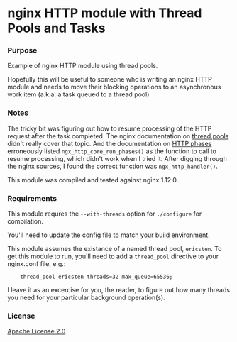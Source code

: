 # nginx HTTP module with Thread Pools and Tasks

### Purpose

Example of nginx HTTP module using thread pools.


Hopefully this will be useful to someone who is writing an nginx HTTP module and needs to move their blocking operations to an asynchronous work item (a.k.a. a task queued to a thread pool).


### Notes

The tricky bit was figuring out how to resume processing of the HTTP request after the task completed.  The nginx documentation on [thread pools](http://nginx.org/en/docs/dev/development_guide.html#threads) didn't really cover that topic.  And the documentation on [HTTP phases](http://nginx.org/en/docs/dev/development_guide.html#http_phases) erroneously listed `ngx_http_core_run_phases()` as the function to call to resume processing, which didn't work when I tried it.  After digging through the nginx sources, I found the correct function was `ngx_http_handler()`.


This module was compiled and tested against nginx 1.12.0.


### Requirements

This module requres the `--with-threads` option for `./configure` for compilation.


You'll need to update the config file to match your build environment.


This module assumes the existance of a named thread pool, `ericsten`.  To get this module to run, you'll need to add a `thread_pool` directive to your nginx.conf file, e.g.:

```
    thread_pool ericsten threads=32 max_queue=65536;
```

I leave it as an excercise for you, the reader, to figure out how many threads you need for your particular background operation(s).

### License

[Apache License 2.0](https://github.com/EricSten/nginx_tp_module/blob/master/LICENSE.txt)